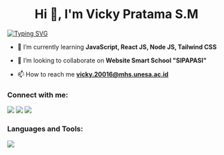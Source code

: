<h1 align="center">Hi 👋, I'm Vicky Pratama S.M</h1>

<a href="https://git.io/typing-svg"><img src="https://readme-typing-svg.demolab.com?font=Noto+Sans&size=30&pause=1000&color=F7F7F7&center=true&width=1000&lines=Informatics+Engineering+at+Surabaya+State+University;I'm+Front-End+Developer;I+%F0%9F%92%9B+Javascript+;Coding+is+my+live;%3E%2F%2F%3C" alt="Typing SVG" /></a>


- 🌱 I’m currently learning **JavaScript, React JS, Node JS, Tailwind CSS**

- 👯 I’m looking to collaborate on **Website Smart School "SIPAPASI"**

- 📫 How to reach me **vicky.20016@mhs.unesa.ac.id**

<h3 align="left">Connect with me:</h3>
<p align="left">
  <a href="https://linkedin.com/in/vicky-pratama" target="blank"> <img src="https://skillicons.dev/icons?i=linkedin" /></a>
  <a href="https://instagram.com/vickymahardyka87" target="blank"> <img src="https://skillicons.dev/icons?i=instagram" /></a>
  <a href="https://discord.gg/Vicky Pratama Setia Mahardika#9242" target="blank"> <img src="https://skillicons.dev/icons?i=discord" /></a>
</p>

<h3 align="left">Languages and Tools:</h3>
<p align="left">
  <a href="https://skillicons.dev">
    <img src="https://skillicons.dev/icons?i=html,css,js,nodejs,react,vue,bootstrap,tailwind,vscode,git" />
  </a>
</p>
